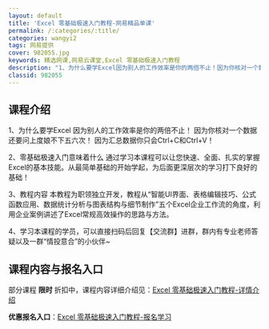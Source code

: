 ```yaml
---
layout: default
title: 'Excel 零基础极速入门教程-网易精品单课'
permalink: /:categories/:title/
categories: wangyi2
tags: 网易提供
cover: 982055.jpg
keywords: 精选网课,网易云课堂,Excel 零基础极速入门教程
description: "1、为什么要学Excel因为别人的工作效率是你的两倍不止！因为你核对一个数据还要问上度娘不下五六次！因为汇总数据你只会Ctrl+C和Ctrl+V！2、零基础极速入门意味着什么通过学习本课程可"
classid: 982055
---
```


## 课程介绍

1、为什么要学Excel 
因为别人的工作效率是你的两倍不止！
因为你核对一个数据还要问上度娘不下五六次！
因为汇总数据你只会Ctrl+C和Ctrl+V！

2、零基础极速入门意味着什么
通过学习本课程可以让您快速、全面、扎实的掌握Excel的基本技能。从最简单基础的开始学起，为后面更深层次的学习打下良好的基础！

3、教程内容
本教程为职领独立开发，教程从“智能UI界面、表格编辑技巧、公式函数应用、数据统计分析与图表结构与细节制作”五个Excel企业工作流的角度，利用企业案例讲述了Excel常规高效操作的思路与方法。

4、学习本课程的学员，可以直接扫码后回复【交流群】进群，群内有专业老师答疑以及一群“情投意合”的小伙伴~

## 课程内容与报名入口

部分课程 **限时** 折扣中，课程内容详细介绍见：[Excel 零基础极速入门教程-详情介绍](https://study.163.com/course/introduction/982055.htm?share=1&shareId=1025206652&utm_campaign=share&utm_medium=iphoneShare&utm_source=&utm_u=1025206652)

**优惠报名入口**：[Excel 零基础极速入门教程-报名学习](https://study.163.com/course/introduction/982055.htm?share=1&shareId=1025206652&utm_campaign=share&utm_medium=iphoneShare&utm_source=&utm_u=1025206652)

